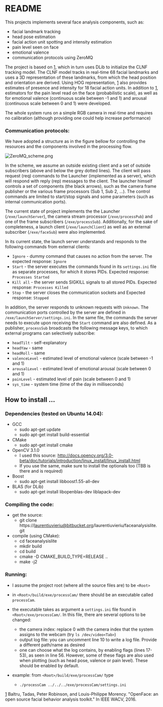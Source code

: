 # README #

This projects implements several face analysis components, such as:

- facial landmark tracking
- head pose estimation
- facial action unit spotting and intensity estimation
- pain level seen on face
- emotional valence
- communication protocols using ZeroMQ

The project is based on [1], which in turn uses DLib to initialize the CLNF tracking model. The CLNF model tracks in real-time 68 facial landmarks and uses a 3D representation of these landmarks, from which the head position and orientation are derived. Using HOG representation, [1] also provides estimates of presence and intensity for 18 facial action units. In addition to [1], estimators for the pain level read on the face (probabilistic scale), as well as for emotional valence (continuous scale between -1 and 1) and arousal (continuous scale between 0 and 1) were developed.

The whole system runs on a simple RGB camera in real-time and requires no calibration (although providing one could help increase performance)

### Communication protocols: ###

We have adopted a structure as in the figure bellow for controlling the resources and the components involved in the processing flow.

[1]: https://bitbucket.org/repo/pEL7GK/images/1673340860-ZeroMQ_scheme.png "Optional title attribute"
![ZeroMQ_scheme.png][1]

In the scheme, we assume an outside existing client and a set of outside subscribers (above and below the grey dotted lines). The client will pass request (req) commands to the Launcher (implemented as a server), which will respond with reply (rep) messages to the client. The launcher himself controls a set of components (the black arrows), such as the camera frame publisher or the various frame processors (Sub 1, Sub 2, ...). The control commands are limited to start/stop signals and some parameters (such as internal communication ports).

The current state of project implements the the Launcher (``/exe/launchServer``), the camera stream processor (``/exe/processPub``) and one of the frame subscribers (``/exe/processSub``). Additionally, for the sake of completeness, a launch client (``/exe/launchClient``) as well as an external subscriber (``/exe/faceSub``) were also implemented. 

In its current state, the launch server understands and responds to the following commands from external clients:

* ``Ignore`` - dummy command that causes no action from the server. The expected response: ``Ignore``
* ``Start`` - the server executes the commands found in its ``settings.ini`` file as separate processes, for which it stores PIDs. Expected response: ``Processes Started``
* ``Kill all`` - the server sends SIGKILL signals to all stored PIDs. Expected response: ``Processes Killed`` 
* ``Stop`` - the server closes the communication sockets and  Expected response: ``Stopped``

In addition, the server responds to unknown requests with ``Unknown``. The communication ports controlled by the server are defined in ``/exe/launchServer/settings.ini``. In the same file, the commands the server needs to execute upon receiving the ``Start`` command are also defined.
As a publisher, ``processSub`` broadcasts the following message keys, to which external programs can selectively subscribe:

* ``headTilt`` - self-explanatory
* ``headYaw`` - same
* ``headRoll`` - same
* ``valenceLevel`` - estimated level of emotional valence (scale between -1 and 1)
* ``arousalLevel`` - estimated level of emotional arousal (scale between 0 and 1)
* ``painLevel`` - estimated level of pain (scale between 0 and 1)
* ``sys_time`` - system time (time of the day in milliseconds)

## How to install ... ##

### Dependencies (tested on Ubuntu 14.04): ###

* GCC
	* sudo apt-get update
	* sudo apt-get install build-essential
* CMake
	* sudo apt-get install cmake
*  OpenCV 3.1.0
	* I used this source: http://docs.opencv.org/3.0-beta/doc/tutorials/introduction/linux_install/linux_install.html
	* If you use the same, make sure to install the optionals too (TBB is there and is required)
* Boost
	* sudo apt-get install libboost1.55-all-dev
* BLAS (for DLib)
	* sudo apt-get install libopenblas-dev liblapack-dev

### Compiling the code: ###

* get the source:
	* git clone https://laurentiuvieriu@bitbucket.org/laurentiuvieriu/faceanalysislite.git
* compile (using CMake):
	* cd faceanalysislite
	* mkdir build
	* cd build
	* cmake -D CMAKE_BUILD_TYPE=RELEASE ..
	* make -j2

### Running: ###

* I assume the project root (where all the source files are) to be ``<Root>``
* in ``<Root>/build/exe/processCam/`` there should be an executable called ``processCam``.
* the executable takes as argument a ``settings.ini`` file found in ``<Root>/exe/processCam/``. In this file, there are several options to be changed:
	* the camera index: replace 0 with the camera index that the system assigns to the webcam (try ``ls /dev/video<Tab>``)
	* output log file: you can uncomment line 10 to write a log file. Provide a different path/name as desired
	* one can choose what the log contains, by enabling flags (lines 17-53), as seen in line 56. However, some of these flags are also used when plotting (such as head pose, valence or pain level). These should be enabled by default.

* example: from ``<Root>/build/exe/processCam/`` type
	* ``./processCam ../../../exe/processCam/settings.ini``


[1] Baltru, Tadas, Peter Robinson, and Louis-Philippe Morency. "OpenFace: an open source facial behavior analysis toolkit." In IEEE  WACV, 2016.
